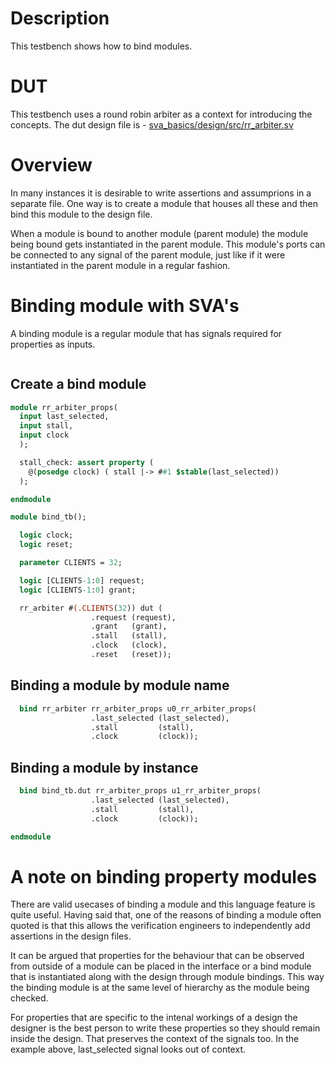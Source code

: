 # Description
This testbench shows how to bind modules.

# DUT
This testbench uses a round robin arbiter as a context for introducing the
concepts. The dut design file is -
[sva_basics/design/src/rr_arbiter.sv](https://github.com/openformal/sva_basics/blob/master/design/docs/rr_arbiter.md)

# Overview
In many instances it is desirable to write assertions and assumprions in a
separate file. One way is to create a module that houses all these and then
bind this module to the design file.

When a module is bound to another module (parent module) the module being
bound gets instantiated in the parent module. This module's ports can be
connected to any signal of the parent module, just like if it were instantiated
in the parent module in a regular fashion.

# Binding module with SVA's
A binding module is a regular module that has signals required for properties
as inputs.

```sv

```
## Create a bind module
```sv
module rr_arbiter_props(
  input last_selected,
  input stall,
  input clock
  );

  stall_check: assert property (
    @(posedge clock) ( stall |-> ##1 $stable(last_selected))
  );

endmodule
```
```sv
module bind_tb();

  logic clock;
  logic reset;

  parameter CLIENTS = 32;

  logic [CLIENTS-1:0] request;
  logic [CLIENTS-1:0] grant;

  rr_arbiter #(.CLIENTS(32)) dut (
                  .request (request),
                  .grant   (grant),
                  .stall   (stall),
                  .clock   (clock),
                  .reset   (reset));

```
## Binding a module by module name
```sv
  bind rr_arbiter rr_arbiter_props u0_rr_arbiter_props(
                  .last_selected (last_selected),
                  .stall         (stall),
                  .clock         (clock));

```
## Binding a module by instance
```sv
  bind bind_tb.dut rr_arbiter_props u1_rr_arbiter_props(
                  .last_selected (last_selected),
                  .stall         (stall),
                  .clock         (clock));

endmodule
```
# A note on binding property modules
There are valid usecases of binding a module and this language feature is
quite useful. Having said that, one of the reasons of binding a module often
quoted is that this allows the verification engineers to independently add
assertions in the design files.

It can be argued that properties for the behaviour that can be observed from
outside of a module can be placed in the interface or a bind module that is
instantiated along with the design through module bindings. This way the binding
module is at the same level of hierarchy as the module being checked.

For properties that are specific to the intenal workings of a design
the designer is the best person to write these properties so they should
remain inside the design. That preserves the context of the signals too.
In the example above, last_selected signal looks out of context.

